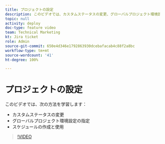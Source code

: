 ```yaml
---
title: プロジェクトの設定
description: このビデオでは、カスタムステータスの変更、グローバルプロジェクト環境設定の設定、スケジュールの作成の方法を説明します。
topic: null
activity: deploy
doc-type: feature video
team: Technical Marketing
kt: Jira ticket
role: Admin
source-git-commit: 650e4d346e1792863930dcebafacab4c88f2a8bc
workflow-type: tm+mt
source-wordcount: '41'
ht-degree: 100%

---
```


# プロジェクトの設定

このビデオでは、次の方法を学習します：

* カスタムステータスの変更
* グローバルプロジェクト環境設定の指定
* スケジュールの作成と使用

>[!VIDEO](https://video.tv.adobe.com/v/335065/?quality=12&learn=on)
